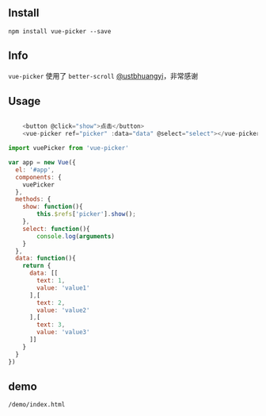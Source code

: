 
## Install
```
npm install vue-picker --save

```

## Info

`vue-picker` 使用了 `better-scroll`  [@ustbhuangyi](https://github.com/ustbhuangyi)，非常感谢

## Usage

```js

    <button @click="show">点击</button>
    <vue-picker ref="picker" :data="data" @select="select"></vue-picker>

import vuePicker from 'vue-picker'

var app = new Vue({
  el: '#app',
  components: {
    vuePicker
  },
  methods: {
    show: function(){
        this.$refs['picker'].show();
    },
    select: function(){
        console.log(arguments)
    }
  },
  data: function(){
    return {
      data: [[
        text: 1,
        value: 'value1'
      ],[
        text: 2,
        value: 'value2'
      ],[
        text: 3,
        value: 'value3'
      ]]
    } 
  }
})
```

## demo

`/demo/index.html`
